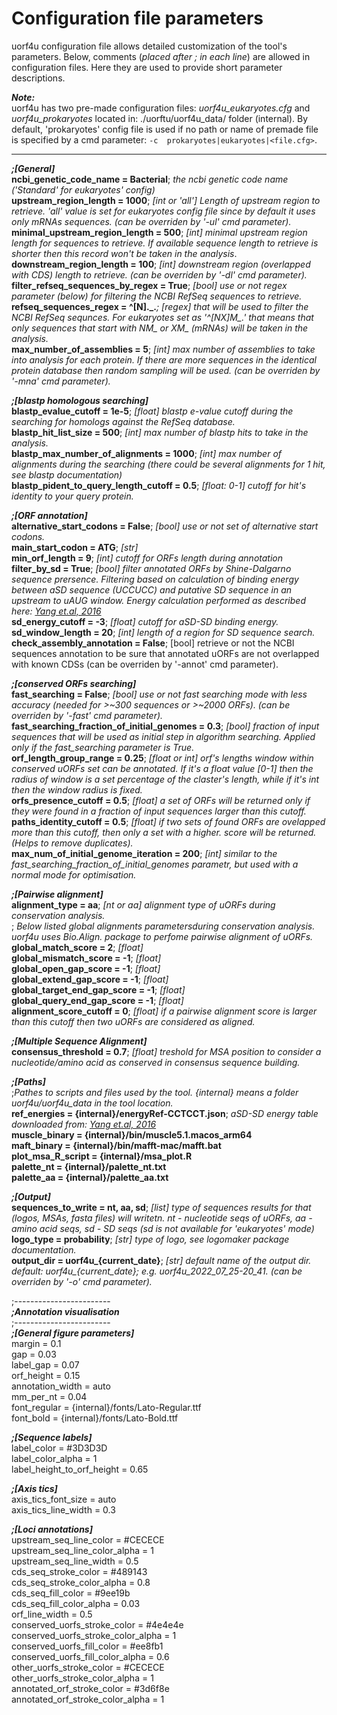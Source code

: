 # Configuration file parameters


uorf4u configuration file allows detailed customization of the tool's parameters. Below, comments (*placed after ; in each line*) are allowed in configuration files. Here they are used to provide short parameter descriptions.  

***Note:***   
uorf4u has two pre-made configuration files: *uorf4u_eukaryotes.cfg* and *uorf4u_prokaryotes* located in: ./uorftu/uorf4u_data/ folder (internal). By default, 'prokaryotes' config file is used if no path or name of premade file is specified by a cmd parameter: `-c  prokaryotes|eukaryotes|<file.cfg>`.

---

***;[General]***  
**ncbi_genetic_code_name = Bacterial**; *the ncbi genetic code name ('Standard' for eukaryotes' config)*   
**upstream_region_length = 1000**; *[int or 'all'] Length of upstream region to retrieve. 'all' value is set for eukaryotes config file since by default it uses only mRNAs sequences. (can be overriden by '-ul' cmd parameter).*  
**minimal_upstream_region_length = 500**; *[int] minimal upstream region length for sequences to retrieve. If available sequence length to retrieve is shorter then this record won't be taken in the analysis*.    
**downstream_region_length = 100**; *[int] downstream region (overlapped with CDS) length to retrieve. (can be overriden by '-dl' cmd parameter).*  
**filter_refseq_sequences_by_regex = True**; *[bool] use or not regex parameter (below) for filtering the NCBI RefSeq sequences to retrieve.*    
**refseq_sequences_regex = ^[N]._.***; *[regex] that will be used to filter the NCBI RefSeq sequnces. For eukaryotes set as '^[NX]M_.*' that means that only sequences that start with NM_ or XM_ (mRNAs) will be taken in the analysis.*  
**max_number_of_assemblies = 5**; *[int] max number of assemblies to take into analysis for each protein. If there are more sequences in the identical protein database then random sampling will be used. (can be overriden by '-mna' cmd parameter).*


***;[blastp homologous searching]***  
**blastp_evalue_cutoff = 1e-5**; *[float] blastp e-value cutoff during the searching for homologs against the RefSeq database.*  
**blastp_hit_list_size = 500**; *[int] max number of blastp hits to take in the analysis.*  
**blastp_max_number_of_alignments = 1000**; *[int] max number of alignments during the searching (there could be several alignments for 1 hit, see blastp documentation)*    
**blastp_pident_to_query_length_cutoff = 0.5**; *[float: 0-1] cutoff for hit's identity to your query protein.*  

***;[ORF annotation]***  
**alternative_start_codons = False**; *[bool] use or not set of alternative start codons.*   
**main_start_codon = ATG**;  *[str]*        
**min_orf_length = 9**; *[int] cutoff for ORFs length during annotation*    
**filter_by_sd = True**; *[bool] filter annotated ORFs by Shine-Dalgarno sequence prersence. Filtering based on calculation of binding energy between aSD sequence (UCCUCC) and putative SD sequence in an upstream to uAUG window. Energy calculation performed as described here: [Yang et.al, 2016](10.1534/g3.116.032227)*  
**sd_energy_cutoff = -3**; *[float] cutoff for aSD-SD binding energy.*    
**sd_window_length = 20**; *[int] length of a region for SD sequence search.*    
**check_assembly_annotation = False**; [bool] retrieve or not the NCBI sequences annotation to be sure that annotated uORFs are not overlapped with known CDSs (can be overriden by '-annot' cmd parameter).

***;[conserved ORFs searching]***  
**fast_searching = False**; *[bool] use or not fast searching mode with less accuracy (needed for >~300 sequences or >~2000 ORFs). (can be overriden by '-fast' cmd parameter).*  
**fast_searching_fraction_of_initial_genomes = 0.3**; *[bool] fraction of input sequences that will be used as initial step in algorithm searching. Applied only if the fast_searching parameter is True.*    
**orf_length_group_range = 0.25**; *[float or int] orf's lengths window within conserved uORFs set can be annotated. If it's a float value [0-1] then the radius of window is a set percentage of the claster's length, while if it's int then the window radius is fixed.*    
**orfs_presence_cutoff = 0.5**; *[float] a set of ORFs will be returned only if they were found in a fraction of input sequences larger than this cutoff.*    
**paths_identity_cutoff = 0.5**; *[float] if two sets of found ORFs are ovelapped more than this cutoff, then only a set with a higher. score will be returned. (Helps to remove duplicates).*    
**max_num_of_initial_genome_iteration = 200**; *[int] similar to the fast_searching_fraction_of_initial_genomes parametr, but used with a normal mode for optimisation.*    

***;[Pairwise alignment]***  
**alignment_type = aa**; *[nt or aa] alignment type of uORFs during conservation analysis.*    
; *Below listed global alignments parametersduring conservation analysis. uorf4u uses Bio.Align. package to perfome pairwise alignment of uORFs.*    
**global_match_score = 2**; *[float]*  
**global_mismatch_score = -1**; *[float]*    
**global_open_gap_score = -1**; *[float]*  
**global_extend_gap_score = -1**; *[float]*    
**global_target_end_gap_score = -1**; *[float]*    
**global_query_end_gap_score = -1**; *[float]*    
**alignment_score_cutoff = 0**; *[float] if a pairwise alignment score is larger than this cutoff then two uORFs are considered as aligned.*    

***;[Multiple Sequence Alignment]***  
**consensus_threshold = 0.7**;  *[float] treshold for MSA position to consider a nucleotide/amino acid as conserved in consensus sequence building.*  

***;[Paths]***   
;*Pathes to scripts and files used by the tool. {internal} means a folder uorf4u/uorf4u_data in the tool location.*  
**ref_energies = {internal}/energyRef-CCTCCT.json**; *aSD-SD energy table downloaded from: [Yang et.al, 2016](10.1534/g3.116.032227)*   
**muscle_binary = {internal}/bin/muscle5.1.macos_arm64**    
**maft_binary = {internal}/bin/mafft-mac/mafft.bat**    
**plot_msa_R_script = {internal}/msa_plot.R**    
**palette_nt = {internal}/palette_nt.txt**    
**palette_aa = {internal}/palette_aa.txt**    

***;[Output]***  
**sequences_to_write = nt, aa, sd**; *[list] type of sequences results for that (logos, MSAs, fasta files) will writetn. nt - nucleotide seqs of uORFs, aa - amino acid seqs, sd - SD seqs (sd is not available for 'eukaryotes' mode)*    
**logo_type = probability**; *[str] type of logo, see logomaker package documentation.*       
**output_dir = uorf4u_{current_date}**; *[str] default name of the output dir. default: uorf4u_{current_date}; e.g. uorf4u_2022_07_25-20_41. (can be overriden by '-o' cmd parameter).*  

;------------------------  
***;Annotation visualisation***  
;------------------------  
***;[General figure parameters]***  
margin = 0.1  
gap = 0.03  
label_gap = 0.07  
orf_height = 0.15  
annotation_width = auto  
mm_per_nt = 0.04  
font_regular = {internal}/fonts/Lato-Regular.ttf  
font_bold = {internal}/fonts/Lato-Bold.ttf  

***;[Sequence labels]***  
label_color = #3D3D3D  
label_color_alpha = 1  
label_height_to_orf_height = 0.65  

***;[Axis tics]***  
axis_tics_font_size = auto  
axis_tics_line_width = 0.3  

***;[Loci annotations]***  
upstream_seq_line_color = #CECECE  
upstream_seq_line_color_alpha = 1  
upstream_seq_line_width = 0.5  
cds_seq_stroke_color = #489143  
cds_seq_stroke_color_alpha = 0.8  
cds_seq_fill_color = #9ee19b  
cds_seq_fill_color_alpha = 0.03  
orf_line_width = 0.5  
conserved_uorfs_stroke_color = #4e4e4e  
conserved_uorfs_stroke_color_alpha = 1  
conserved_uorfs_fill_color = #ee8fb1  
conserved_uorfs_fill_color_alpha = 0.6  
other_uorfs_stroke_color = #CECECE  
other_uorfs_stroke_color_alpha = 1  
annotated_orf_stroke_color = #3d6f8e  
annotated_orf_stroke_color_alpha = 1  
